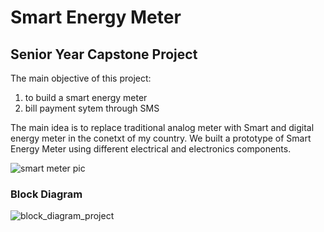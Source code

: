 # Smart Energy Meter

## Senior Year Capstone Project

The main objective of this project:
1. to build a smart energy meter
2. bill payment sytem through SMS

The main idea is to replace traditional analog meter with Smart and digital energy meter in the conetxt of my country. We built a prototype of Smart Energy Meter using different electrical and electronics components. 

![smart meter pic](https://user-images.githubusercontent.com/48818645/208810093-86118714-f2e5-4119-9c28-f4a0d3294ddd.PNG)

### Block Diagram 

![block_diagram_project](https://user-images.githubusercontent.com/48818645/208931637-4e3e5807-9cc0-4b1e-8f51-c8663334e52e.PNG)
